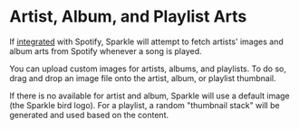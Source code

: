 # Artist, Album, and Playlist Arts

If [integrated](../service-integrations) with Spotify, Sparkle will attempt to fetch artists' images and album arts from Spotify
whenever a song is played. 

You can upload custom images for artists, albums, and playlists. 
To do so, drag and drop an image file onto the artist, album, or playlist thumbnail.

If there is no available for artist and album, Sparkle will use a default image (the Sparkle bird logo). 
For a playlist, a random "thumbnail stack" will be generated and used based on the content.

